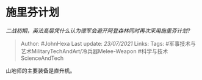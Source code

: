 # 施里芬计划
*二战初期，英法高层凭什么认为德军会避开阿登森林同时再次采用施里芬计划?*

> Author: #JohnHexa
Last update: *23/07/2021* 
Links:
Tags: #军事技术与艺术MilitaryTechAndArt/冷兵器Melee-Weapon #科学与技术ScienceAndTech 

 
山地师的主要装备是直升机。



